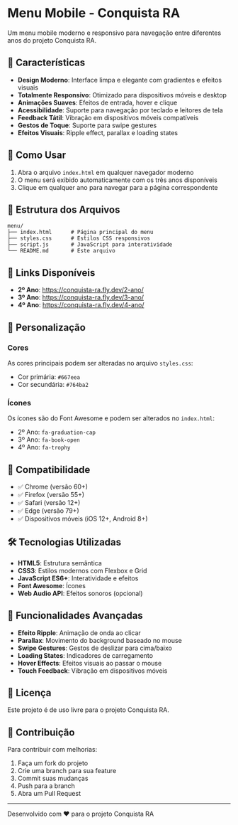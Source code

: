 # Menu Mobile - Conquista RA

Um menu mobile moderno e responsivo para navegação entre diferentes anos do projeto Conquista RA.

## 📱 Características

- **Design Moderno**: Interface limpa e elegante com gradientes e efeitos visuais
- **Totalmente Responsivo**: Otimizado para dispositivos móveis e desktop
- **Animações Suaves**: Efeitos de entrada, hover e clique
- **Acessibilidade**: Suporte para navegação por teclado e leitores de tela
- **Feedback Tátil**: Vibração em dispositivos móveis compatíveis
- **Gestos de Toque**: Suporte para swipe gestures
- **Efeitos Visuais**: Ripple effect, parallax e loading states

## 🚀 Como Usar

1. Abra o arquivo `index.html` em qualquer navegador moderno
2. O menu será exibido automaticamente com os três anos disponíveis
3. Clique em qualquer ano para navegar para a página correspondente

## 📁 Estrutura dos Arquivos

```
menu/
├── index.html      # Página principal do menu
├── styles.css      # Estilos CSS responsivos
├── script.js       # JavaScript para interatividade
└── README.md       # Este arquivo
```

## 🔗 Links Disponíveis

- **2º Ano**: https://conquista-ra.fly.dev/2-ano/
- **3º Ano**: https://conquista-ra.fly.dev/3-ano/
- **4º Ano**: https://conquista-ra.fly.dev/4-ano/

## 🎨 Personalização

### Cores
As cores principais podem ser alteradas no arquivo `styles.css`:
- Cor primária: `#667eea`
- Cor secundária: `#764ba2`

### Ícones
Os ícones são do Font Awesome e podem ser alterados no `index.html`:
- 2º Ano: `fa-graduation-cap`
- 3º Ano: `fa-book-open`
- 4º Ano: `fa-trophy`

## 📱 Compatibilidade

- ✅ Chrome (versão 60+)
- ✅ Firefox (versão 55+)
- ✅ Safari (versão 12+)
- ✅ Edge (versão 79+)
- ✅ Dispositivos móveis (iOS 12+, Android 8+)

## 🛠️ Tecnologias Utilizadas

- **HTML5**: Estrutura semântica
- **CSS3**: Estilos modernos com Flexbox e Grid
- **JavaScript ES6+**: Interatividade e efeitos
- **Font Awesome**: Ícones
- **Web Audio API**: Efeitos sonoros (opcional)

## 🔧 Funcionalidades Avançadas

- **Efeito Ripple**: Animação de onda ao clicar
- **Parallax**: Movimento do background baseado no mouse
- **Swipe Gestures**: Gestos de deslizar para cima/baixo
- **Loading States**: Indicadores de carregamento
- **Hover Effects**: Efeitos visuais ao passar o mouse
- **Touch Feedback**: Vibração em dispositivos móveis

## 📝 Licença

Este projeto é de uso livre para o projeto Conquista RA.

## 🤝 Contribuição

Para contribuir com melhorias:
1. Faça um fork do projeto
2. Crie uma branch para sua feature
3. Commit suas mudanças
4. Push para a branch
5. Abra um Pull Request

---

Desenvolvido com ❤️ para o projeto Conquista RA
